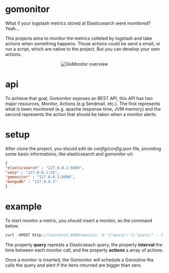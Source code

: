 gomonitor
=========

What if your logstash metrics stored at Elasticsearch were monitored? Yeah...

This projects aims to monitor the metrics colleted by logstash and take actions when something happens. Those actions could be send a email, or run a script, which are native to the project. But you can develop your own actions.

<p align="center">
  <img src="https://dl.dropboxusercontent.com/u/8824869/Context_Diagram__1_.png?height=197&width=400&height=198" alt="GoMonitor overview"/>
</p>

api
=========
To achieve that goal, Gomonitor exposes an REST API, this API has two major resources, Monitor, Actions (e.g Sendmail, etc.). The first represents what is been monitored (e.g. apache response time, JVM memory) and the second represents the action that should be taken when a monitor alerts.

setup
=========
After clone the project, you should edit de <i>config/config.json</i> file, providing some basic informations, like elasticsearch and gomonitor url.
```json
{
"elasticsearch" : "127.0.0.1:9200",
"smtp" : "127.0.0.1:25",
"gomonitor" : "127.0.0.1:8080",
"mongodb" : "127.0.0.1"
}
```

example
=========
To start monitor a metric, you should insert a monitor, as the command below.

```javascript
curl -XPOST http://localhost:8080/monitor -d '{"query":"{\"query\" : {\"bool\" : {\"must\": [{\"match\" : {\"@fields.request\" : {\"query\" : \"/MYAPP\", \"type\":\"phrase_prefix\"}}},{\"range\" : {\"@timestamp\" : {\"gte\" : \"now-15m\"}}},{\"range\" : {\"@fields.reqmsecs\" : {\"gte\" : 175328151}}}]}}}","interval":"15m","actions":["sendmail"]}'
```

The property <b>query</b> represts a Elasticseach query, the property <b>interval</b> the time between each monitor call, and the property <b>actions</b> a array of actions.

Once a monitor is inserted, the Gomonitor will schedule a Goroutine tha calls the query and alert if the itens returned are bigger than zero.



